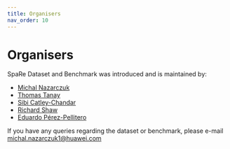 ```yaml
---
title: Organisers
nav_order: 10
---
```


# Organisers

SpaRe Dataset and Benchmark was introduced and is maintained by:
- [Michal Nazarczuk]()
- [Thomas Tanay]()
- [Sibi Catley-Chandar]()
- [Richard Shaw]()
- [Eduardo Pérez-Pellitero]()

If you have any queries regarding the dataset or benchmark, please e-mail [michal.nazarczuk1@huawei.com](mailto:michal.nazarczuk1@huawei.com)